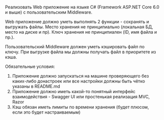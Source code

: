 Реализовать Web приложение на языке C# (Framework ASP.NET Core 6.0 и выше) с пользовательским Middleware.

Web приложение должно уметь выполнять 2 функции - сохранять и выгружать файлы. 
Место хранения не принципиально (локальная БД, место на диске и пр).
Ключ хранения не принципиален (ID, имя файла и пр.).

Пользовательский Middleware должен уметь кэшировать файл по ключу. 
При выгрузке файла мы должны получать файл в приоритете из кэша.

Обязательные условия:

1. Приложение должно запускаться на машине проверяющего без каких-либо донастроек или все настройки должны быть чётко указаны в README.md
2. Приложение должно иметь какой-то понятный интерфейс взаимодействия - Swagger UI или простенькая реализация MVC, Razor
3. Кэш обязан иметь лимиты по времени хранения (будет плюсом, если это будет  настраиваемым)